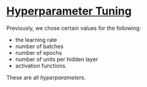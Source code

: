 # [Hyperparameter Tuning](https://www.codecademy.com/paths/build-deep-learning-models-with-tensorflow/tracks/dlsp-getting-started-with-tensorflow/modules/dlsp-implementing-neural-networks/lessons/hyperparameter-tuning-neural/exercises/introduction-hyperparameter-tuning)
Previously, we chose certain values for the following:
* the learning rate
* number of batches
* number of epochs
* number of units per hidden layer
* activation functions.

These are all *hyperparameters*.
